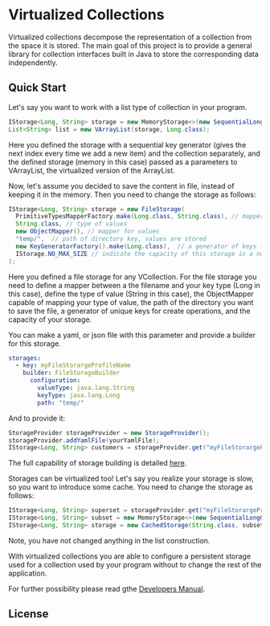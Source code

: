 # Virtualized Collections

Virtualized collections decompose the representation 
of a collection from the space it is stored. The main goal of 
this project is to provide a general library for collection interfaces
built in Java to store the corresponding data independently.

## Quick Start

Let's say you want to work with a list type of collection in your program. 

```java
IStorage<Long, String> storage = new MemoryStorage<>(new SequentialLongGenerator(), null, IStorage.NO_MAX_SIZE);
List<String> list = new VArrayList(storage, Long.class);

```
Here you defined the storage with a sequential key 
generator (gives the next index every time we add a new item) 
and the collection separately, and the defined storage 
(memory in this case) 
passed as a parameters to VArrayList, the virtualized 
version of the ArrayList.


Now, let's assume you decided to save the content in file, instead of keeping it in the memory. 
Then you need to change the storage as follows:

```java
IStorage<Long, String> storage = new FileStorage(
  PrimitiveTypesMapperFactory.make(Long.class, String.class), // mapper for keys
  String.class, // type of values
  new ObjectMapper(), // mapper for values
  "temp/",  // path of directory key, values are stored
  new KeyGeneratorFactory().make(Long.class),  // a generator of keys for create operation
  IStorage.NO_MAX_SIZE // indicate the capacity of this storage in a number of elemenets
);
```
Here you defined a file storage for any VCollection. 
For the file storage you need to define a mapper 
between a the filename and your key type (Long in this case), 
define the type of value (String in this case), 
the ObjectMapper capable of mapping your type of value, 
the path of the directory you want to save the file, 
a generator of unique keys for create operations, 
and the capacity of your storage.

You can make a yaml, or json file with this parameter and provide a builder 
for this storage. 
```yaml
storages:
  - key: myFileStorargeProfileName
    builder: FileStorageBuilder
      configuration:
        valueType: java.lang.String
        keyType: java.lang.Long    
        path: "temp/"
```

And to provide it:
```java
StorageProvider storageProvider = new StorageProvider();
storageProvider.addYamlFile(yourYamlFile);
IStorage<Long, String> customers = storageProvider.get("myFileStorargeProfileName");
``` 

The full capability of storage building is detailed [here]().

Storages can be virtualized too! Let's say you realize your storage is slow, 
so you want to introduce some cache. You need to change the storage as follows:

```java
IStorage<Long, String> superset = storageProvider.get("myFileStorargeProfileName");;
IStorage<Long, String> subset = new MemoryStorage<>(new SequentialLongGenerator(), null, IStorage.NO_MAX_SIZE);;
IStorage<Long, String> storage = new CachedStorage(String.class, subset, superset);
```


Note, you have not changed anything in the list construction.


With virtualized collections you are able to configure a persistent 
storage used for a collection used by your program without to change 
the rest of the application.


For further possibility please read gthe [Developers Manual](). 

## License




